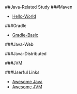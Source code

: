 ##Java-Related Study
###Maven
- [Hello-World](helloworld-maven)

###Gradle
- [Gradle-Basic](helloworld-gradle)

###Java-Web

###Java-Distributed

###JVM

###Userful Links
- [Awesome Java](https://github.com/akullpp/awesome-java)
- [Awesome JVM](https://github.com/deephacks/awesome-jvm)
